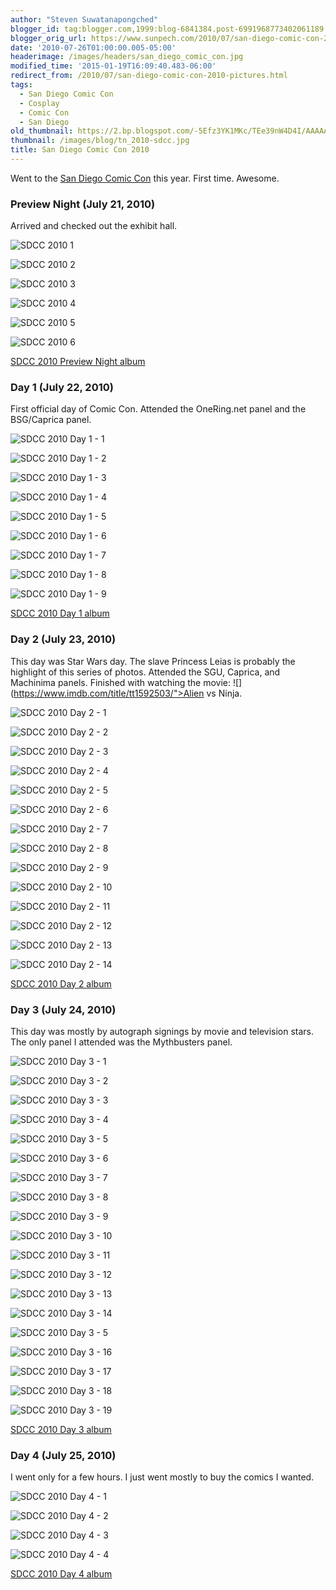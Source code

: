 ```yaml
---
author: "Steven Suwatanapongched"
blogger_id: tag:blogger.com,1999:blog-6841384.post-6991968773402061189
blogger_orig_url: https://www.sunpech.com/2010/07/san-diego-comic-con-2010-pictures.html
date: '2010-07-26T01:00:00.005-05:00'
headerimage: /images/headers/san_diego_comic_con.jpg
modified_time: '2015-01-19T16:09:40.483-06:00'
redirect_from: /2010/07/san-diego-comic-con-2010-pictures.html
tags:
  - San Diego Comic Con
  - Cosplay
  - Comic Con
  - San Diego
old_thumbnail: https://2.bp.blogspot.com/-5Efz3YK1MKc/TEe39nW4D4I/AAAAAAAASi4/LPrSKE5oPl8/s600/IMG_0989.JPG
thumbnail: /images/blog/tn_2010-sdcc.jpg
title: San Diego Comic Con 2010
---
```


Went to the [San Diego Comic Con](https://www.comic-con.org/) this year.  First time.  Awesome.

### Preview Night (July 21, 2010)

Arrived and checked out the exhibit hall.

![SDCC 2010 1](/images/blog/IMG_0989.jpg)

![SDCC 2010 2](/images/blog/IMG_0998.jpg)

![SDCC 2010 3](/images/blog/IMG_1013.jpg)

![SDCC 2010 4](/images/blog/IMG_1035.jpg)

![SDCC 2010 5](/images/blog/IMG_1050.jpg)

![SDCC 2010 6](/images/blog/IMG_1060.jpg)

[SDCC 2010 Preview Night album](https://photos.app.goo.gl/136FqaHBgqKEXMUL9)

### Day 1 (July 22, 2010)

First official day of Comic Con.  Attended the OneRing.net panel and the BSG/Caprica panel.

![SDCC 2010 Day 1 - 1](/images/blog/IMG_1106.jpg)

![SDCC 2010 Day 1 - 2](/images/blog/IMG_1124.jpg)

![SDCC 2010 Day 1 - 3](/images/blog/IMG_1156.jpg)

![SDCC 2010 Day 1 - 4](/images/blog/IMG_1158.jpg)

![SDCC 2010 Day 1 - 5](/images/blog/IMG_1171.jpg)

![SDCC 2010 Day 1 - 6](/images/blog/IMG_1175.jpg)

![SDCC 2010 Day 1 - 7](/images/blog/IMG_1177.jpg)

![SDCC 2010 Day 1 - 8](/images/blog/IMG_1180.jpg)

![SDCC 2010 Day 1 - 9](/images/blog/IMG_1198.jpg)

[SDCC 2010 Day 1 album](https://photos.app.goo.gl/YJS33sFcNd1wcSf29)

### Day 2 (July 23, 2010)

This day was Star Wars day.  The slave Princess Leias is probably the highlight of this series of photos.  Attended the SGU, Caprica, and Machinima panels.  Finished with watching the movie: ![](https://www.imdb.com/title/tt1592503/">Alien vs Ninja</a>.

![SDCC 2010 Day 2 - 1](/images/blog/IMG_1235.jpg)

![SDCC 2010 Day 2 - 2](/images/blog/IMG_1255.jpg)

![SDCC 2010 Day 2 - 3](/images/blog/IMG_1312.jpg)

![SDCC 2010 Day 2 - 4](/images/blog/IMG_1340.jpg)

![SDCC 2010 Day 2 - 5](/images/blog/IMG_1354.jpg)

![SDCC 2010 Day 2 - 6](/images/blog/IMG_1366.jpg)

![SDCC 2010 Day 2 - 7](/images/blog/IMG_1372.jpg)

![SDCC 2010 Day 2 - 8](/images/blog/IMG_1391.jpg)

![SDCC 2010 Day 2 - 9](/images/blog/IMG_1407.jpg)

![SDCC 2010 Day 2 - 10](/images/blog/IMG_1418.jpg)

![SDCC 2010 Day 2 - 11](/images/blog/IMG_1428.jpg)

![SDCC 2010 Day 2 - 12](/images/blog/IMG_1437.jpg)

![SDCC 2010 Day 2 - 13](/images/blog/IMG_1446.jpg)

![SDCC 2010 Day 2 - 14](/images/blog/IMG_1450.jpg)

[SDCC 2010 Day 2 album](https://photos.app.goo.gl/MTV4jVfQP2hmGmAP6)

### Day 3 (July 24, 2010)

This day was mostly by autograph signings by movie and television stars.  The only panel I attended was the Mythbusters panel.

![SDCC 2010 Day 3 - 1](/images/blog/IMG_1470.jpg)

![SDCC 2010 Day 3 - 2](/images/blog/IMG_1474.jpg)

![SDCC 2010 Day 3 - 3](/images/blog/IMG_1482.jpg)

![SDCC 2010 Day 3 - 4](/images/blog/IMG_1483.jpg)

![SDCC 2010 Day 3 - 5](/images/blog/IMG_1489.jpg)

![SDCC 2010 Day 3 - 6](/images/blog/IMG_1496.jpg)

![SDCC 2010 Day 3 - 7](/images/blog/IMG_1500.jpg)

![SDCC 2010 Day 3 - 8](/images/blog/IMG_1508.jpg)

![SDCC 2010 Day 3 - 9](/images/blog/IMG_1513.jpg)

![SDCC 2010 Day 3 - 10](/images/blog/IMG_1517.jpg)

![SDCC 2010 Day 3 - 11](/images/blog/IMG_1519.jpg)

![SDCC 2010 Day 3 - 12](/images/blog/IMG_1523.jpg)

![SDCC 2010 Day 3 - 13](/images/blog/IMG_1529.jpg)

![SDCC 2010 Day 3 - 14](/images/blog/IMG_1532.jpg)

![SDCC 2010 Day 3 - 5](/images/blog/IMG_1540.jpg)

![SDCC 2010 Day 3 - 16](/images/blog/IMG_1542.jpg)

![SDCC 2010 Day 3 - 17](/images/blog/IMG_1547.jpg)

![SDCC 2010 Day 3 - 18](/images/blog/IMG_1564.jpg)

![SDCC 2010 Day 3 - 19](/images/blog/IMG_1576.jpg)

[SDCC 2010 Day 3 album](https://photos.app.goo.gl/6icXuhezvsnHPEfB7)

### Day 4 (July 25, 2010)

I went only for a few hours.  I just went mostly to buy the comics I wanted.

![SDCC 2010 Day 4 - 1](/images/blog/IMG_1610.jpg)

![SDCC 2010 Day 4 - 2](/images/blog/IMG_1613.jpg)

![SDCC 2010 Day 4 - 3](/images/blog/IMG_1615.jpg)

![SDCC 2010 Day 4 - 4](/images/blog/IMG_1617.jpg)

[SDCC 2010 Day 4 album](https://photos.app.goo.gl/QUkPE47HbtcKazNy5)